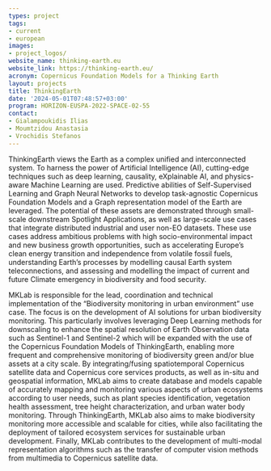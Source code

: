 ```yaml
---
types: project
tags:
- current
- european
images:
- project_logos/
website_name: thinking-earth.eu
website_link: https://thinking-earth.eu/
acronym: Copernicus Foundation Models for a Thinking Earth
layout: projects
title: ThinkingEarth
date: '2024-05-01T07:48:57+03:00'
program: HORIZON-EUSPA-2022-SPACE-02-55
contact:
- Gialampoukidis Ilias
- Moumtzidou Anastasia
- Vrochidis Stefanos
---
```

<p>
ThinkingEarth views the Earth as a complex unified and interconnected system. To harness the power of Artificial Intelligence (AI), cutting-edge techniques such as deep learning, causality, eXplainable AI, and physics-aware Machine Learning are used. Predictive abilities of Self-Supervised Learning and Graph Neural Networks to develop task-agnostic Copernicus Foundation Models and a Graph representation model of the Earth are leveraged. The potential of these assets are demonstrated through small-scale downstream Spotlight Applications, as well as large-scale use cases that integrate distributed industrial and user non-EO datasets. These use cases address ambitious problems with high socio-environmental impact and new business growth opportunities, such as accelerating Europe’s clean energy transition and independence from volatile fossil fuels, understanding Earth’s processes by modelling causal Earth system teleconnections, and assessing and modelling the impact of current and future Climate emergency in biodiversity and food security.
</p>
<p>
MKLab is responsible for the lead, coordination and technical implementation of the “Biodiversity monitoring in urban environment” use case. The focus is on the development of AI solutions for urban biodiversity monitoring. This particularly involves leveraging Deep Learning methods for downscaling to enhance the spatial resolution of Earth Observation data such as Sentinel-1 and Sentinel-2 which will be expanded with the use of the Copernicus Foundation Models of ThinkingEarth, enabling more frequent and comprehensive monitoring of biodiversity green and/or blue assets at a city scale. By integrating/fusing spatiotemporal Copernicus satellite data and Copernicus core services products, as well as in-situ and geospatial information, MKLab aims to create database and models capable of accurately mapping and monitoring various aspects of urban ecosystems according to user needs, such as plant species identification, vegetation health assessment, tree height characterization, and urban water body monitoring. Through ThinkingEarth, MKLab also aims to make biodiversity monitoring more accessible and scalable for cities, while also facilitating the deployment of tailored ecosystem services for sustainable urban development. Finally, MKLab contributes to the development of multi-modal representation algorithms such as the transfer of computer vision methods from multimedia to Copernicus satellite data.
</p>